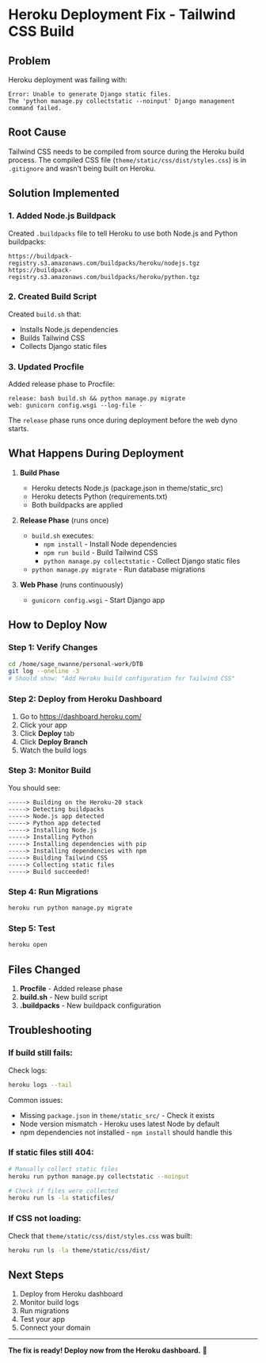 # Heroku Deployment Fix - Tailwind CSS Build

## Problem
Heroku deployment was failing with:
```
Error: Unable to generate Django static files.
The 'python manage.py collectstatic --noinput' Django management command failed.
```

## Root Cause
Tailwind CSS needs to be compiled from source during the Heroku build process. The compiled CSS file (`theme/static/css/dist/styles.css`) is in `.gitignore` and wasn't being built on Heroku.

## Solution Implemented

### 1. Added Node.js Buildpack
Created `.buildpacks` file to tell Heroku to use both Node.js and Python buildpacks:
```
https://buildpack-registry.s3.amazonaws.com/buildpacks/heroku/nodejs.tgz
https://buildpack-registry.s3.amazonaws.com/buildpacks/heroku/python.tgz
```

### 2. Created Build Script
Created `build.sh` that:
- Installs Node.js dependencies
- Builds Tailwind CSS
- Collects Django static files

### 3. Updated Procfile
Added release phase to Procfile:
```
release: bash build.sh && python manage.py migrate
web: gunicorn config.wsgi --log-file -
```

The `release` phase runs once during deployment before the web dyno starts.

## What Happens During Deployment

1. **Build Phase**
   - Heroku detects Node.js (package.json in theme/static_src)
   - Heroku detects Python (requirements.txt)
   - Both buildpacks are applied

2. **Release Phase** (runs once)
   - `build.sh` executes:
     - `npm install` - Install Node dependencies
     - `npm run build` - Build Tailwind CSS
     - `python manage.py collectstatic` - Collect Django static files
   - `python manage.py migrate` - Run database migrations

3. **Web Phase** (runs continuously)
   - `gunicorn config.wsgi` - Start Django app

## How to Deploy Now

### Step 1: Verify Changes
```bash
cd /home/sage_nwanne/personal-work/DTB
git log --oneline -3
# Should show: "Add Heroku build configuration for Tailwind CSS"
```

### Step 2: Deploy from Heroku Dashboard
1. Go to https://dashboard.heroku.com/
2. Click your app
3. Click **Deploy** tab
4. Click **Deploy Branch**
5. Watch the build logs

### Step 3: Monitor Build
You should see:
```
-----> Building on the Heroku-20 stack
-----> Detecting buildpacks
-----> Node.js app detected
-----> Python app detected
-----> Installing Node.js
-----> Installing Python
-----> Installing dependencies with pip
-----> Installing dependencies with npm
-----> Building Tailwind CSS
-----> Collecting static files
-----> Build succeeded!
```

### Step 4: Run Migrations
```bash
heroku run python manage.py migrate
```

### Step 5: Test
```bash
heroku open
```

## Files Changed

1. **Procfile** - Added release phase
2. **build.sh** - New build script
3. **.buildpacks** - New buildpack configuration

## Troubleshooting

### If build still fails:

Check logs:
```bash
heroku logs --tail
```

Common issues:
- Missing `package.json` in `theme/static_src/` - Check it exists
- Node version mismatch - Heroku uses latest Node by default
- npm dependencies not installed - `npm install` should handle this

### If static files still 404:

```bash
# Manually collect static files
heroku run python manage.py collectstatic --noinput

# Check if files were collected
heroku run ls -la staticfiles/
```

### If CSS not loading:

Check that `theme/static/css/dist/styles.css` was built:
```bash
heroku run ls -la theme/static/css/dist/
```

## Next Steps

1. Deploy from Heroku dashboard
2. Monitor build logs
3. Run migrations
4. Test your app
5. Connect your domain

---

**The fix is ready! Deploy now from the Heroku dashboard.** 🚀

